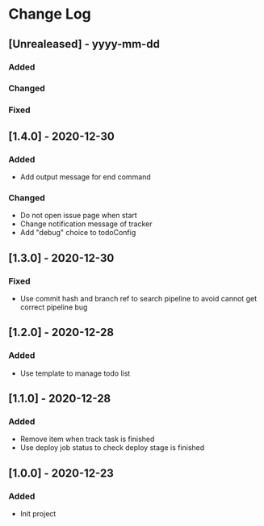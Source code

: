 # Change Log

## [Unrealeased] - yyyy-mm-dd

### Added
 
### Changed
 
### Fixed

## [1.4.0] - 2020-12-30

### Added
- Add output message for end command
 
### Changed
- Do not open issue page when start
- Change notification message of tracker
- Add "debug" choice to todoConfig

## [1.3.0] - 2020-12-30

### Fixed
- Use commit hash and branch ref to search pipeline to avoid cannot get correct pipeline bug

## [1.2.0] - 2020-12-28

### Added
- Use template to manage todo list

## [1.1.0] - 2020-12-28

### Added
- Remove item when track task is finished
- Use deploy job status to check deploy stage is finished

## [1.0.0] - 2020-12-23

### Added
- Init project
